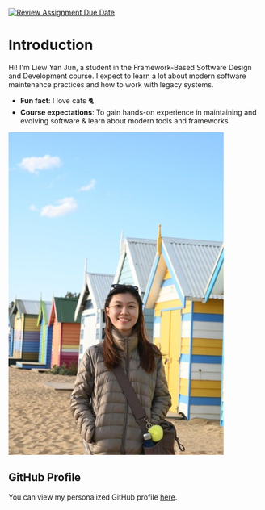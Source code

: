 [![Review Assignment Due Date](https://classroom.github.com/assets/deadline-readme-button-22041afd0340ce965d47ae6ef1cefeee28c7c493a6346c4f15d667ab976d596c.svg)](https://classroom.github.com/a/LQr4ft17)
# Introduction
Hi! I'm Liew Yan Jun, a student in the Framework-Based Software Design and Development course. 
I expect to learn a lot about modern software maintenance practices and how to work with legacy systems.

- **Fun fact**: I love cats 🐈
- **Course expectations**: To gain hands-on experience in maintaining and evolving software & learn about modern tools and frameworks

![My Image](picture.jpg)


## GitHub Profile

You can view my personalized GitHub profile [here](https://github.com/yjliew666/yjliew666.git).

